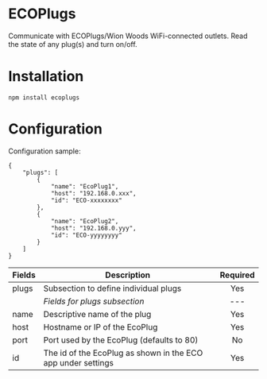 # ECOPlugs

Communicate with ECOPlugs/Wion Woods WiFi-connected outlets. Read the state of any plug(s) and turn on/off.

# Installation

    npm install ecoplugs

# Configuration

Configuration sample:

```
{
    "plugs": [
        {
            "name": "EcoPlug1",
            "host": "192.168.0.xxx",
            "id": "ECO-xxxxxxxx"
        },
        {
            "name": "EcoPlug2",
            "host": "192.168.0.yyy",
            "id": "ECO-yyyyyyyy"                        
        }
    ]
}
```

| Fields   | Description | Required |
|----------|--------------------------------------------------------------------|:---:|
| plugs    | Subsection to define individual plugs                              | Yes |
|          | *Fields for plugs subsection*                                      | --- |
| name     | Descriptive name of the plug                                       | Yes |
| host     | Hostname or IP of the EcoPlug                                      | Yes |
| port     | Port used by the EcoPlug (defaults to 80)                          | No  |
| id       | The id of the EcoPlug as shown in the ECO app under settings       | Yes |
